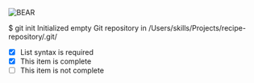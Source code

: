 ![BEAR](https://i.pinimg.com/736x/3f/34/cd/3f34cdba03b01902c464a38df04f6683.jpg)

$ git init
Initialized empty Git repository in /Users/skills/Projects/recipe-repository/.git/

- [x] List syntax is required
- [x] This item is complete
- [ ] This item is not complete
